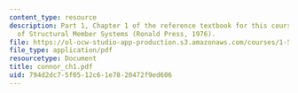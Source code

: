 ```yaml
---
content_type: resource
description: Part 1, Chapter 1 of the reference textbook for this course, Analysis
  of Structural Member Systems (Ronald Press, 1976).
file: https://ol-ocw-studio-app-production.s3.amazonaws.com/courses/1-571-structural-analysis-and-control-spring-2004/794d2dc75f0512c61e7820472f9ed606_connor_ch1.pdf
file_type: application/pdf
resourcetype: Document
title: connor_ch1.pdf
uid: 794d2dc7-5f05-12c6-1e78-20472f9ed606
---
```

